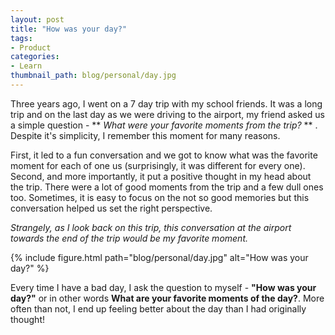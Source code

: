 ```yaml
---
layout: post
title: "How was your day?"
tags:
- Product
categories:
- Learn
thumbnail_path: blog/personal/day.jpg
---
```


Three years ago, I went on a 7 day trip with my school friends. It was a long trip and on the last day as we were driving to the airport, my friend asked us a simple question - ** *What were your favorite moments from the trip?* ** . Despite it's simplicity, I remember this moment for many reasons.

First, it led to a fun conversation and we got to know what was the favorite moment for each of one us (surprisingly, it was different for every one). Second, and more importantly, it put a positive thought in my head about the trip. There were a lot of good moments from the trip and a few dull ones too. Sometimes, it is easy to focus on the not so good memories but this conversation helped us set the right perspective.

*Strangely, as I look back on this trip, this conversation at the airport towards the end of the trip would be my favorite moment.*

{% include figure.html path="blog/personal/day.jpg" alt="How was your day?" %}

Every time I have a bad day, I ask the question to myself - **"How was your day?"** or in other words **What are your favorite moments of the day?**. More often than not, I end up feeling better about the day than I had originally thought!
